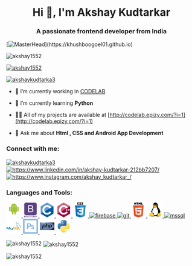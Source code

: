<h1 align="center">Hi 👋, I'm Akshay Kudtarkar</h1>
<h3 align="center">A passionate frontend developer from India</h3>

[![MasterHead](https://media-exp1.licdn.com/dms/imag...)](https://khushboogoel01.github.io)

<p align="left"> <img src="https://komarev.com/ghpvc/?username=akshay1552&label=Profile%20views&color=0e75b6&style=flat" alt="akshay1552" /> </p>

<p align="left"> <a href="https://github.com/ryo-ma/github-profile-trophy"><img src="https://github-profile-trophy.vercel.app/?username=akshay1552" alt="akshay1552" /></a> </p>

<p align="left"> <a href="https://twitter.com/akshaykudtarka3" target="blank"><img src="https://img.shields.io/twitter/follow/akshaykudtarka3?logo=twitter&style=for-the-badge" alt="akshaykudtarka3" /></a> </p>

- 🔭 I’m currently working in [CODELAB](http://codelab.epizy.com/?i=1)

- 🌱 I’m currently learning **Python**

- 👨‍💻 All of my projects are available at [http://codelab.epizy.com/?i=1](http://codelab.epizy.com/?i=1)

- 💬 Ask me about **Html , CSS and Android App Development**

<h3 align="left">Connect with me:</h3>
<p align="left">
<a href="https://twitter.com/akshaykudtarka3" target="blank"><img align="center" src="https://raw.githubusercontent.com/rahuldkjain/github-profile-readme-generator/master/src/images/icons/Social/twitter.svg" alt="akshaykudtarka3" height="30" width="40" /></a>
<a href="https://linkedin.com/in/https://www.linkedin.com/in/akshay-kudtarkar-212bb7207/" target="blank"><img align="center" src="https://raw.githubusercontent.com/rahuldkjain/github-profile-readme-generator/master/src/images/icons/Social/linked-in-alt.svg" alt="https://www.linkedin.com/in/akshay-kudtarkar-212bb7207/" height="30" width="40" /></a>
<a href="https://instagram.com/https://www.instagram.com/akshay_kudtarkar_/" target="blank"><img align="center" src="https://raw.githubusercontent.com/rahuldkjain/github-profile-readme-generator/master/src/images/icons/Social/instagram.svg" alt="https://www.instagram.com/akshay_kudtarkar_/" height="30" width="40" /></a>
</p>

<h3 align="left">Languages and Tools:</h3>
<p align="left"> <a href="https://developer.android.com" target="_blank"> <img src="https://raw.githubusercontent.com/devicons/devicon/master/icons/android/android-original-wordmark.svg" alt="android" width="40" height="40"/> </a> <a href="https://getbootstrap.com" target="_blank"> <img src="https://raw.githubusercontent.com/devicons/devicon/master/icons/bootstrap/bootstrap-plain-wordmark.svg" alt="bootstrap" width="40" height="40"/> </a> <a href="https://www.cprogramming.com/" target="_blank"> <img src="https://raw.githubusercontent.com/devicons/devicon/master/icons/c/c-original.svg" alt="c" width="40" height="40"/> </a> <a href="https://www.w3schools.com/cpp/" target="_blank"> <img src="https://raw.githubusercontent.com/devicons/devicon/master/icons/cplusplus/cplusplus-original.svg" alt="cplusplus" width="40" height="40"/> </a> <a href="https://www.w3schools.com/css/" target="_blank"> <img src="https://raw.githubusercontent.com/devicons/devicon/master/icons/css3/css3-original-wordmark.svg" alt="css3" width="40" height="40"/> </a> <a href="https://firebase.google.com/" target="_blank"> <img src="https://www.vectorlogo.zone/logos/firebase/firebase-icon.svg" alt="firebase" width="40" height="40"/> </a> <a href="https://git-scm.com/" target="_blank"> <img src="https://www.vectorlogo.zone/logos/git-scm/git-scm-icon.svg" alt="git" width="40" height="40"/> </a> <a href="https://www.w3.org/html/" target="_blank"> <img src="https://raw.githubusercontent.com/devicons/devicon/master/icons/html5/html5-original-wordmark.svg" alt="html5" width="40" height="40"/> </a> <a href="https://www.linux.org/" target="_blank"> <img src="https://raw.githubusercontent.com/devicons/devicon/master/icons/linux/linux-original.svg" alt="linux" width="40" height="40"/> </a> <a href="https://www.microsoft.com/en-us/sql-server" target="_blank"> <img src="https://www.svgrepo.com/show/303229/microsoft-sql-server-logo.svg" alt="mssql" width="40" height="40"/> </a> <a href="https://www.mysql.com/" target="_blank"> <img src="https://raw.githubusercontent.com/devicons/devicon/master/icons/mysql/mysql-original-wordmark.svg" alt="mysql" width="40" height="40"/> </a> <a href="https://www.photoshop.com/en" target="_blank"> <img src="https://raw.githubusercontent.com/devicons/devicon/master/icons/photoshop/photoshop-line.svg" alt="photoshop" width="40" height="40"/> </a> <a href="https://www.php.net" target="_blank"> <img src="https://raw.githubusercontent.com/devicons/devicon/master/icons/php/php-original.svg" alt="php" width="40" height="40"/> </a> <a href="https://www.python.org" target="_blank"> <img src="https://raw.githubusercontent.com/devicons/devicon/master/icons/python/python-original.svg" alt="python" width="40" height="40"/> </a> </p>

<p><img align="left" src="https://github-readme-stats.vercel.app/api/top-langs?username=akshay1552&show_icons=true&locale=en&layout=compact" alt="akshay1552" /></p>

<p>&nbsp;<img align="center" src="https://github-readme-stats.vercel.app/api?username=akshay1552&show_icons=true&locale=en" alt="akshay1552" /></p>

<p><img align="center" src="https://github-readme-streak-stats.herokuapp.com/?user=akshay1552&" alt="akshay1552" /></p>
